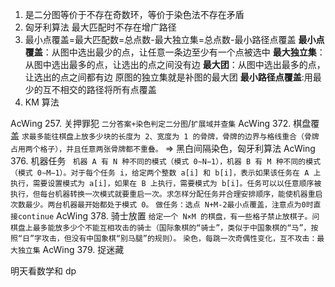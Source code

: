 1. 是二分图等价于不存在奇数环，等价于染色法不存在矛盾
2. 匈牙利算法 最大匹配时不存在增广路径
3. 最小点覆盖=最大匹配数=总点数-最大独立集=总点数-最小路径点覆盖
   **最小点覆盖**：从图中选出最少的点，让任意一条边至少有一个点被选中
   **最大独立集**：从图中选出最多的点，让选出的点之间没有边
   **最大团**：从图中选出最多的点，让选出的点之间都有边
   原图的独立集就是补图的最大团
   **最小路径点覆盖**:用最少的互不相交的路径将所有点覆盖
4. KM 算法

AcWing 257. 关押罪犯 `二分答案+染色判定二分图`/`扩展域并查集`
AcWing 372. 棋盘覆盖 `求最多能往棋盘上放多少块的长度为 2、宽度为 1 的骨牌，骨牌的边界与格线重合（骨牌占用两个格子），并且任意两张骨牌都不重叠。` => 黑白间隔染色，匈牙利算法
AcWing 376. 机器任务 ` 机器 A 有 N 种不同的模式（模式 0∼N−1），机器 B 有 M 种不同的模式（模式 0∼M−1）。对于每个任务 i，给定两个整数 a[i] 和 b[i]，表示如果该任务在 A 上执行，需要设置模式为 a[i]，如果在 B 上执行，需要模式为 b[i]。任务可以以任意顺序被执行，但每台机器转换一次模式就要重启一次。求怎样分配任务并合理安排顺序，能使机器重启次数最少。两台机器最开始都处于模式 0。` `做任务：选点 N+M-2最小点覆盖，注意点为0时直接continue`
AcWing 378. 骑士放置 `给定一个 N×M 的棋盘，有一些格子禁止放棋子。问棋盘上最多能放多少个不能互相攻击的骑士（国际象棋的“骑士”，类似于中国象棋的“马”，按照“日”字攻击，但没有中国象棋“别马腿”的规则）。` `染色，每跳一次奇偶性变化，互不攻击：最大独立集`
AcWing 379. 捉迷藏

明天看数学和 dp

